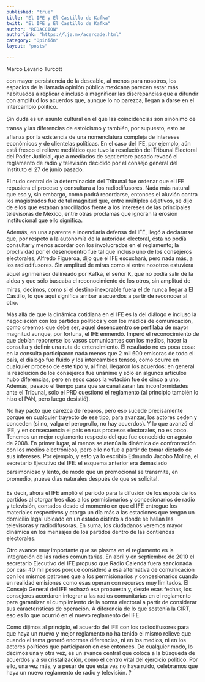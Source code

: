 ```yaml
---
published: "true"
title: "El IFE y El Castillo de Kafka"
twitt: "El IFE y El Castillo de Kafka"
author: "REDACCION"
authorlink: "https://ljz.mx/acercade.html"
category: "Opinión"
layout: "posts"

---
```



  Marco Levario Turcott



con mayor persistencia de la deseable, al menos para nosotros, los espacios de la llamada opinión pública mexicana parecen estar más habituados a replicar e incluso a magnificar las discrepancias que a difundir con amplitud los acuerdos que, aunque lo no parezca, llegan a darse en el intercambio político.  

  Sin duda es un asunto cultural en el que las coincidencias son sinónimo de transa y las diferencias de estoicismo y también, por supuesto, esto se afianza por la existencia de una nomenclatura compleja de intereses económicos y de clientelas políticas. En el caso del IFE, por ejemplo, aún está fresco el relieve mediático que tuvo la resolución del Tribunal Electoral del Poder Judicial, que a mediados de septiembre pasado revocó el reglamento de radio y televisión decidido por el consejo general del Instituto el 27 de junio pasado.



  El nudo central de la determinación del Tribunal fue ordenar que el IFE repusiera el proceso y consultara a los radiodifusores. Nada más natural que eso y, sin embargo, como podrá recordarse, entonces el aluvión contra los magistrados fue de tal magnitud que, entre múltiples adjetivos, se dijo de ellos que estaban arrodillados frente a los intereses de las principales televisoras de México, entre otras proclamas que ignoran la erosión institucional que ello significa.



  Además, en una aparente e incendiaria defensa del IFE, llegó a declararse que, por respeto a la autonomía de la autoridad electoral, ésta no podía consultar y menos acordar con los involucrados en el reglamento; la proclividad por el desencuentro fue tal que incluso uno de los consejeros electorales, Alfredo Figueroa, dijo que el IFE escuchará, pero nada más, a los radiodifusores. Sin amplitud de miras como si entre nosotros estuviera aquel agrimensor delineado por Kafka, el señor K, que no podía salir de la aldea y que sólo buscaba el reconocimiento de los otros, sin amplitud de miras, decimos, como si el destino inexorable fuera el de nunca llegar a El Castillo, lo que aquí significa arribar a acuerdos a partir de reconocer al otro.



  Más allá de que la dinámica cotidiana en el IFE es la del diálogo e incluso la negociación con los partidos políticos y con los medios de comunicación, como creemos que debe ser, aquel desencuentro se perfilaba de mayor magnitud aunque, por fortuna, el IFE enmendó. Imperó el reconocimiento de que debían reponerse los vasos comunicantes con los medios, hacer la consulta y definir una ruta de entendimiento. El resultado no es poca cosa: en la consulta participaron nada menos que 2 mil 600 emisoras de todo el país, el diálogo fue fluido y los intercambios tensos, como ocurre en cualquier proceso de este tipo y, al final, llegaron los acuerdos: en general la resolución de los consejeros fue unánime y sólo en algunos artículos hubo diferencias, pero en esos casos la votación fue de cinco a uno. Además, pasado el tiempo para que se canalizaran las inconformidades ante el Tribunal, sólo el PRD cuestionó el reglamento (al principio también lo hizo el PAN, pero luego desistió).



  No hay pacto que carezca de reparos, pero eso sucede precisamente porque en cualquier trayecto de ese tipo, para avanzar, los actores ceden y conceden (si no, valga el perogrullo, no hay acuerdos). Y lo que avanzó el IFE, y en consecuencia el país en sus procesos electorales, no es poco. Tenemos un mejor reglamento respecto del que fue concebido en agosto de 2008. En primer lugar, al menos se atenúa la dinámica de confrontación con los medios electrónicos, pero ello no fue a partir de tomar dictado de sus intereses. Por ejemplo, y esto ya lo escribió Edmundo Jacobo Molina, el secretario Ejecutivo del IFE: el esquema anterior era demasiado parsimonioso y lento, de modo que un promocional se transmite, en promedio, ¡nueve días naturales después de que se solicita!.



  Es decir, ahora el IFE amplió el periodo para la difusión de los espots de los partidos al otorgar tres días a los permisionarios y concesionarios de radio y televisión, contados desde el momento en que el IFE entregue los materiales respectivos y otorga un día más a las estaciones que tengan un domicilio legal ubicado en un estado distinto a donde se hallan las televisoras y radiodifusoras. En suma, los ciudadanos veremos mayor dinámica en los mensajes de los partidos dentro de las contiendas electorales.



  Otro avance muy importante que se plasma en el reglamento es la integración de las radios comunitarias. En abril y en septiembre de 2010 el secretario Ejecutivo del IFE propuso que Radio Calenda fuera sancionada por casi 40 mil pesos porque consideró a esa alternativa de comunicación con los mismos patrones que a los permisionarios y concesionarios cuando en realidad emisiones como esas operan con recursos muy limitados. El Consejo General del IFE rechazó esa propuesta y, desde esas fechas, los consejeros acordaron integrar a las radios comunitarias en el reglamento para garantizar el cumplimiento de la norma electoral a partir de considerar sus características de operación. A diferencia de lo que sostenía la CIRT, eso es lo que ocurrió en el nuevo reglamento del IFE.



  Como dijimos al principio, el acuerdo del IFE con los radiodifusores para que haya un nuevo y mejor reglamento no ha tenido el mismo relieve que cuando el tema generó enormes diferencias, ni en los medios, ni en los actores políticos que participaron en ese entonces. De cualquier modo, lo decimos una y otra vez, es un avance central que coloca a la búsqueda de acuerdos y a su cristalización, como el centro vital del ejercicio político. Por ello, una vez más, y a pesar de que esta vez no haya ruido, celebramos que haya un nuevo reglamento de radio y televisión. ?

